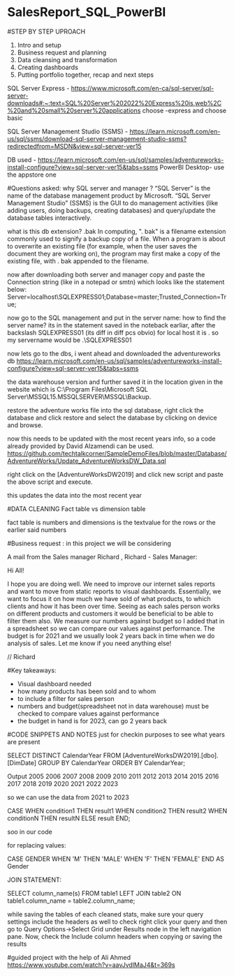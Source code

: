 # SalesReport_SQL_PowerBI
#STEP BY STEP UPROACH
1. Intro and setup
2. Business request and planning
3. Data cleansing and transformation
4. Creating dashboards
5. Putting portfolio together, recap and next steps

SQL Server Express - https://www.microsoft.com/en-ca/sql-server/sql-server-downloads#:~:text=SQL%20Server%202022%20Express%20is,web%2C%20and%20small%20server%20applications
choose -express and choose basic 

SQL Server Management Studio (SSMS) - https://learn.microsoft.com/en-us/sql/ssms/download-sql-server-management-studio-ssms?redirectedfrom=MSDN&view=sql-server-ver15

DB used - https://learn.microsoft.com/en-us/sql/samples/adventureworks-install-configure?view=sql-server-ver15&tabs=ssms
PowerBI Desktop- use the appstore one 

#Questions asked:
why SQL server and manager ?
“SQL Server” is the name of the database management product by Microsoft.
“SQL Server Management Studio” (SSMS) is the GUI to do management activities 
(like adding users, doing backups, creating databases) and 
query/update the database tables interactively.

what is this db extension?
.bak 
In computing, ". bak" is a filename extension commonly used to signify a backup 
copy of a file. When a program is about to overwrite an existing file 
(for example, when the user saves the document they are working on), the program 
may first make a copy of the existing file, with . bak appended to the filename.

now after downloading both server and manager
copy and paste the Connection string (like in a notepad or smtn)
which looks like the statement below:
Server=localhost\SQLEXPRESS01;Database=master;Trusted_Connection=True;

now go to the SQL management and put in the server name: 
how to find the server name?
its in the statement saved in the noteback earliar, after the backslash 
SQLEXPRESS01 (its diff in diff pcs obvio)
for local host it is .
so my servername would be .\SQLEXPRESS01 


now lets go to the dbs, 
i went ahead and downloaded the adventureworks db 
https://learn.microsoft.com/en-us/sql/samples/adventureworks-install-configure?view=sql-server-ver15&tabs=ssms
 
the data warehouse version 
and further saved it in the location given in the website which is 
C:\Program Files\Microsoft SQL Server\MSSQL15.MSSQLSERVER\MSSQL\Backup.

restore the adventure works file into the sql database, 
right click the database and click restore and select the database by 
clicking on device and browse.

now this needs to be updated with the most recent years info, so a code already provided by 
David Alzamendi can be used.
https://github.com/techtalkcorner/SampleDemoFiles/blob/master/Database/AdventureWorks/Update_AdventureWorksDW_Data.sql

right click on the [AdventureWorksDW2019] and click  new script and paste the above script and execute.

this updates the data into the most recent year	


#DATA CLEANING
Fact table vs dimension table 

fact table is numbers and dimensions is the textvalue for the rows or the earlier said numbers


#Business request 
: in this project we will be considering 

A mail from the Sales manager Richard ,
Richard - Sales Manager:

Hi All!

I hope you are doing well. 
We need to improve our internet sales reports and want to move from
static reports to visual dashboards.
Essentially, we want to focus it on how much we have sold of what products, 
to which clients and how it has been over time.
Seeing as each sales person works on different products and 
customers it would be beneficial to be able to filter them also.
We measure our numbers against budget so I added that in a spreadsheet 
so we can compare our values against performance.
The budget is for 2021 and we usually look 2 years back in time when we do 
analysis of sales.
Let me know if you need anything else!

// Richard

#Key takeaways:
- Visual dashboard needed
- how many products has been sold and to whom
- to include a filter for sales person
- numbers and budget(spreadsheet not in data warehouse)
 must be checked to compare values against performance
- the budget in hand is for 2023, can go 2 years back 

#CODE SNIPPETS AND NOTES
just for checkin purposes 
to see what years are present

SELECT DISTINCT CalendarYear
  FROM [AdventureWorksDW2019].[dbo].[DimDate]
  GROUP BY CalendarYear
  ORDER BY CalendarYear;


Output 
2005
2006
2007
2008
2009
2010
2011
2012
2013
2014
2015
2016
2017
2018
2019
2020
2021
2022
2023

so we can use the data from 2021 to 2023 


CASE
    WHEN condition1 THEN result1
    WHEN condition2 THEN result2
    WHEN conditionN THEN resultN
    ELSE result
END;

soo in our code

for replacing values: 


CASE GENDER WHEN 'M' THEN 'MALE' WHEN 'F' THEN 'FEMALE' END AS Gender

JOIN STATEMENT: 

SELECT column_name(s)
FROM table1
LEFT JOIN table2
ON table1.column_name = table2.column_name;


while saving the tables of each cleaned stats, make sure your query settings include the headers as well
to check 
right click your query and then go to Query Options->Select Grid under Results node in the left navigation pane. 
Now, check the Include column headers when copying or saving the results
 
 #guided project with the help of Ali Ahmed https://www.youtube.com/watch?v=aavJvdlMaJ4&t=369s
